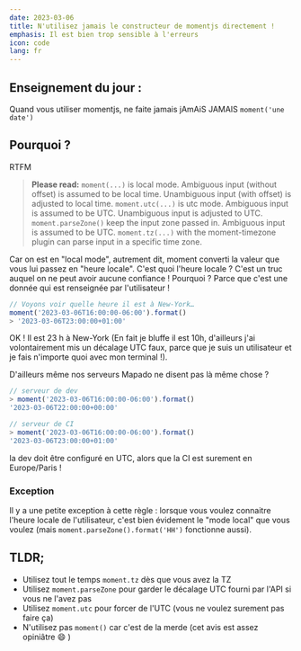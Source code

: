 ```yaml
---
date: 2023-03-06
title: N'utilisez jamais le constructeur de momentjs directement !
emphasis: Il est bien trop sensible à l'erreurs
icon: code
lang: fr
---
```


## Enseignement du jour :

Quand vous utiliser momentjs, ne faite jamais jAmAiS JAMAIS `moment('une date')`

## Pourquoi ?

RTFM

> **Please read:**
> `moment(...)` is local mode. Ambiguous input (without offset) is assumed to be local time. Unambiguous input (with offset) is adjusted to local time.
> `moment.utc(...)` is utc mode. Ambiguous input is assumed to be UTC. Unambiguous input is adjusted to UTC.
> `moment.parseZone()` keep the input zone passed in. Ambiguous input is assumed to be UTC.
> `moment.tz(...)` with the moment-timezone plugin can parse input in a specific time zone.

Car on est en "local mode", autrement dit, moment converti la valeur que vous lui passez en "heure locale". C'est quoi l'heure locale ? C'est un truc auquel on ne peut avoir aucune confiance ! Pourquoi ? Parce que c'est une donnée qui est renseignée par l'utilisateur !

```js
// Voyons voir quelle heure il est à New-York…
moment('2023-03-06T16:00:00-06:00').format()
> '2023-03-06T23:00:00+01:00'
```

OK ! Il est 23 h à New-York (En fait je bluffe il est 10h, d'ailleurs j'ai volontairement mis un décalage UTC faux, parce que je suis un utilisateur et je fais n'importe quoi avec mon terminal !).

D'ailleurs même nos serveurs Mapado ne disent pas là même chose ?

```js
// serveur de dev
> moment('2023-03-06T16:00:00-06:00').format()
'2023-03-06T22:00:00+00:00'

// serveur de CI  
> moment('2023-03-06T16:00:00-06:00').format()
'2023-03-06T23:00:00+01:00'
```

 la dev doit être configuré en UTC, alors que la CI est surement en Europe/Paris !
 

### Exception

Il y a une petite exception à cette règle : lorsque vous voulez connaitre l'heure locale de l'utilisateur, c'est bien évidement le "mode local" que vous voulez (mais `moment.parseZone().format('HH')` fonctionne aussi).

## TLDR;

- Utilisez tout le temps `moment.tz` dès que vous avez la TZ
- Utilisez `moment.parseZone` pour garder le décalage UTC fourni par l'API si vous ne l'avez pas
- Utilisez `moment.utc` pour forcer de l'UTC (vous ne voulez surement pas faire ça)
- N'utilisez pas `moment()` car c'est de la merde (cet avis est assez opiniâtre 😄 )
